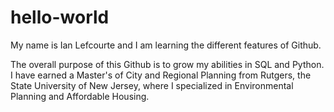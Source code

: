 # hello-world

My name is Ian Lefcourte and I am learning the different features of Github.

The overall purpose of this Github is to grow my abilities in SQL and Python.
I have earned a Master's of City and Regional Planning from Rutgers, the State University of New Jersey,
where I specialized in Environmental Planning and Affordable Housing.

